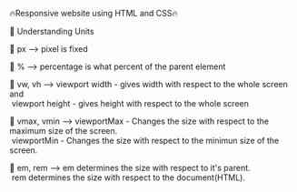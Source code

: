 🔥Responsive website using HTML and CSS🔥




🎯 Understanding Units




🎈 px --> pixel is fixed

🎈 % --> percentage is what percent of the parent element

🎈 vw, vh --> viewport width - gives width with respect
                                to the whole screen and\
                 &nbsp;viewport height - gives height with respect 
                                 to the whole screen
                                 
🎈 vmax, vmin --> viewportMax - Changes the size with
                                respect to the maximum 
                                size of the screen.\
                &nbsp;viewportMin - Changes the size with
                                 respect to the minimun 
                                 size of the screen.
                                 
🎈 em, rem --> em determines the size with respect to it's
                parent.\
            &nbsp;rem determines the size with respect to the
                document(HTML).


